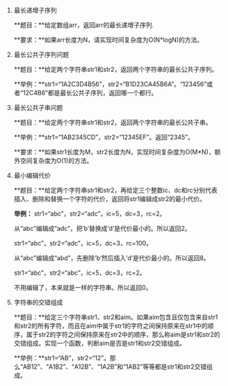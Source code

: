 1. 最长递增子序列

   **题目：**给定数组arr，返回arr的最长递增子序列.

   **要求：**如果arr长度为N，请实现时间复杂度为O(N*logN)的方法。 

2. 最长公共子序列问题

   **题目：**给定两个字符串str1和str2，返回两个字符串的最长公共子序列。

   **举例：**str1=“1A2C3D4B56”，str2=“B1D23CA45B6A”。“123456”或者“12C4B6”都是最长公共子序列，返回哪一个都行。

3. 最长公共子串问题

   **题目：**给定两个字符串str1和str2，返回两个字符串的最长公共子串。

   **举例：**str1=“1AB2345CD”，str2=“12345EF”。返回“2345”。

   **要求：**如果str1长度为M，str2长度为N，实现时间复杂度为O(M*N)，额外空间复杂度为O(1)的方法。 

4. 最小编辑代价

   **题目：**给定两个字符串str1和str2，再给定三个整数ic、dc和rc分别代表插入、删除和替换一个字符的代价，返回将str1编辑成str2的最小代价。
   
   **举例：**
   str1=“abc”，str2=“adc”，ic=5，dc=3，rc=2。

   从“abc”编辑成“adc”，把’b’替换成’d’是代价最小的。所以返回2。 

   str1=“abc”，str2=“adc”，ic=5，dc=3，rc=100。

   从“abc”编辑成“abd”，先删除’b’然后插入’d’是代价最小的。所以返回8。
 
   str1=“abc”，str2=“abc”，ic=5，dc=3，rc=2。 

   不用编辑了，本来就是一样的字符串。所以返回0。 

5. 字符串的交错组成

   **题目：**给定三个字符串str1、str2和aim。如果aim包含且仅包含来自str1和str2的所有字符，而且在aim中属于str1的字符之间保持原来在str1中的顺序，属于str2的字符之间保持原来在str2中的顺序，那么称aim是str1和str2的交错组成。实现一个函数，判断aim是否是str1和str2交错组成。 

   **举例：**str1=“AB”，str2=“12”。那么“AB12”、“A1B2”、“A12B”、“1A2B”和“1AB2”等等都是str1和str2交错组成。 
   
